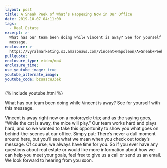 ```yaml
---
layout: post
title: A Sneak Peek of What’s Happening Now in Our Office
date: 2019-10-07 04:11:00
tags:
  - Real Estate
excerpt: >-
  What has our team been doing while Vincent is away? See for yourself with this
  message.
enclosure: >-
  https://vyralmarketing.s3.amazonaws.com/Vincent+Napoleon/A+Sneak+Peek+of+Whats+Happening+Now+in+Our+Office.mp4
pullquote:
enclosure_type: video/mp4
enclosure_time:
use_youtube_image: true
youtube_alternate_image:
youtube_code: bzuascWJ3ek
---
```


{% include youtube.html %}

What has our team been doing while Vincent is away? See for yourself with this message.

Vincent is away right now on a motorcycle trip; and as the saying goes, “While the cat is away, the mice will play.” Our team works hard and plays hard, and so we wanted to take this opportunity to show you what goes on behind-the-scenes at our office. Simply put: There’s never a dull moment around here, but you’ll see what we mean when you check out today’s message. Of course, we always have time for you. So if you ever have any questions about real estate or would like more information about how we can help you meet your goals, feel free to give us a call or send us an email. We look forward to hearing from you soon.